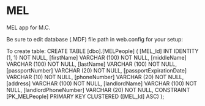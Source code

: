 # MEL
MEL app for M.C.

Be sure to edit database (.MDF) file path in web.config for your setup:
  <connectionStrings>
    <add name="constr" connectionString="Data Source=(LocalDB)\MSSQLLocalDB;AttachDbFilename=C:\Users\colbu\Documents\AjaxSamples.mdf;Integrated Security=True;Connect Timeout=30" providerName="System.Data.SqlClient"/>
  </connectionStrings>



To create table:
CREATE TABLE [dbo].[MELPeople] (
    [MEL_Id]                 INT           IDENTITY (1, 1) NOT NULL,
    [firstName]              VARCHAR (100) NOT NULL,
    [middleName]             VARCHAR (100) NOT NULL,
    [lastName]               VARCHAR (100) NOT NULL,
    [passportNumber]         VARCHAR (20)  NOT NULL,
    [passportExpirationDate] VARCHAR (10)  NOT NULL,
    [phoneNumber]            VARCHAR (20)  NOT NULL,
    [address]                VARCHAR (100) NOT NULL,
    [landlordName]           VARCHAR (100) NOT NULL,
    [landlordPhoneNumber]    VARCHAR (20)  NOT NULL,
    CONSTRAINT [PK_MELPeople] PRIMARY KEY CLUSTERED ([MEL_Id] ASC)
);

